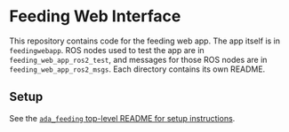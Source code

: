 # Feeding Web Interface

This repository contains code for the feeding web app. The app itself is in `feedingwebapp`. ROS nodes used to test the app are in `feeding_web_app_ros2_test`, and messages for those ROS nodes are in `feeding_web_app_ros2_msgs`. Each directory contains its own README.

## Setup

See the [`ada_feeding` top-level README for setup instructions](https://github.com/personalrobotics/ada_feeding/blob/ros2-devel/README.md).
